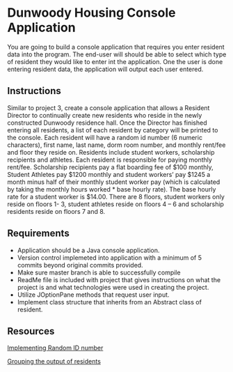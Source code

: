 # Dunwoody Housing Console Application

You are going to build a console application that requires you enter resident data into the program. The end-user will should be able to select which type of resident they would like to enter int the application.  One the user is done entering resident data, the application will output each user entered.

## Instructions

Similar to project 3, create a console application that allows a Resident Director to continually create new residents who reside in the newly constructed Dunwoody residence hall.  Once the Director has finished entering all residents, a list of each resident by category will be printed to the console.   Each resident will have a random id number (6 numeric characters), first name, last name, dorm room number, and monthly rent/fee and floor they reside on.  Residents include student workers, scholarship recipients and athletes.  Each resident is responsible for paying monthly rent/fee.  Scholarship recipients pay a flat boarding fee of $100 monthly, Student Athletes pay $1200 monthly and student workers’ pay $1245 a month minus half of their monthly student worker pay (which is calculated by taking the monthly hours worked * base hourly rate).  The base hourly rate for a student worker is $14.00.  There are 8 floors, student workers only reside on floors 1- 3, student athletes reside on floors 4 – 6 and scholarship residents reside on floors 7 and 8.



## Requirements
- Application should be a Java console application.
- Version control implemeted into application with a minimum of 5 commits beyond original commits provided.
- Make sure master branch is able to successfully compile 
- ReadMe file is included with project that gives instructions on what the project is and what technologies were used in creating the project.
- Utilize JOptionPane methods that request user input.
- Implement class structure that inherits from an Abstract class of resident.



## Resources
[Implementing Random ID number](https://docs.oracle.com/javase/8/docs/api/java/util/Random.html)

[Grouping the output of residents](https://www.mkyong.com/java8/java-8-collectors-groupingby-and-mapping-example/)
